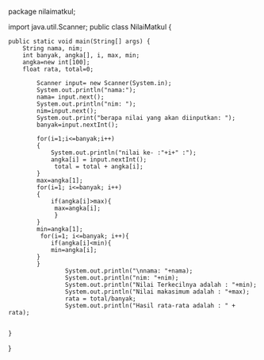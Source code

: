 package nilaimatkul;

import java.util.Scanner;
public class NilaiMatkul {

    public static void main(String[] args) {
        String nama, nim;
        int banyak, angka[], i, max, min;
        angka=new int[100];
        float rata, total=0;
        
            Scanner input= new Scanner(System.in);
            System.out.println("nama:");
            nama= input.next();
            System.out.println("nim: ");
            nim=input.next();
            System.out.print("berapa nilai yang akan diinputkan: ");
            banyak=input.nextInt();
            
            for(i=1;i<=banyak;i++)
            {
                System.out.println("nilai ke- :"+i+" :");
                angka[i] = input.nextInt();
                 total = total + angka[i];
            }
            max=angka[1];
            for(i=1; i<=banyak; i++)
            {
                if(angka[i]>max){
                 max=angka[i];
                 }
            }
            min=angka[1];
             for(i=1; i<=banyak; i++){
                if(angka[i]<min){
                min=angka[i];
            }
            }
                    System.out.println("\nnama: "+nama);
                    System.out.println("nim: "+nim);
                    System.out.println("Nilai Terkecilnya adalah : "+min);
                    System.out.println("Nilai makasimum adalah : "+max);
                    rata = total/banyak;
                    System.out.println("Hasil rata-rata adalah : " + rata);

           
    }
    
}
